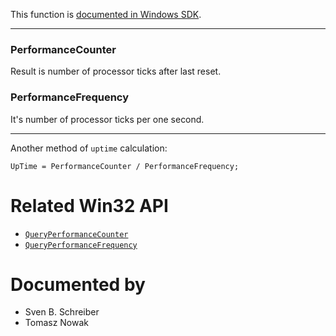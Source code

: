 This function is [documented in Windows SDK](https://learn.microsoft.com/en-us/windows/win32/devnotes/ntqueryperformancecounter).

---

### PerformanceCounter

Result is number of processor ticks after last reset.

### PerformanceFrequency

It's number of processor ticks per one second.

---

Another method of `uptime` calculation:

`UpTime = PerformanceCounter / PerformanceFrequency;`

# Related Win32 API
 - [`QueryPerformanceCounter`](https://learn.microsoft.com/en-us/windows/win32/api/profileapi/nf-profileapi-queryperformancecounter)
 - [`QueryPerformanceFrequency`](https://learn.microsoft.com/en-us/windows/win32/api/profileapi/nf-profileapi-queryperformancefrequency)

# Documented by

* Sven B. Schreiber
* Tomasz Nowak
